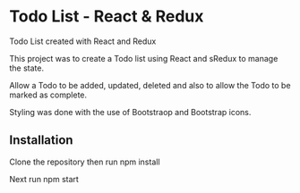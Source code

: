 # Todo List - React & Redux
Todo List created with React and Redux

This project was to create a Todo list using React and sRedux to manage the state.

Allow a Todo to be added, updated, deleted and also to allow the Todo to be marked as complete.

Styling was done with the use of Bootstraop and Bootstrap icons.

## Installation

Clone the repository then run npm install

Next run npm start